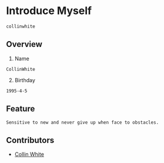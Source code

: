 # Introduce Myself
    collinwhite
## Overview
1. Name
``` 
CollinWhite
```
2. Birthday
```
1995-4-5
```
## Feature
```
Sensitive to new and never give up when face to obstacles.
```
## Contributors
- [Collin White](./README.md)
